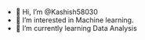 - 👋 Hi, I’m @Kashish58030
- 👀 I’m interested in Machine learning.
- 🌱 I’m currently learning  Data Analysis


<!---
Kashish58030/Kashish58030 is a ✨ special ✨ repository because its `README.md` (this file) appears on your GitHub profile.
You can click the Preview link to take a look at your changes.
--->
